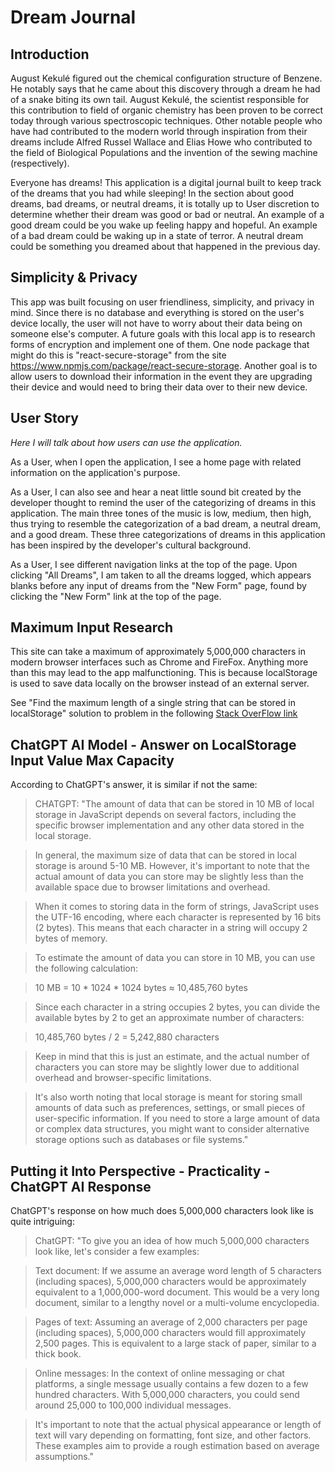 # Dream Journal #

## Introduction ##

August Kekulé figured out the chemical configuration structure of Benzene. He notably says that he came about this discovery through a dream he had of a snake biting its own tail. August Kekulé, the scientist responsible for this contribution to field of organic chemistry has been proven to be correct today through various spectroscopic techniques. Other notable people who have had contributed to the modern world through inspiration from their dreams include Alfred Russel Wallace and Elias Howe who contributed to the field of Biological Populations and the invention of the sewing machine (respectively).

<!-- Thank you James Lee for informing the developer about the invention of the sewing machine through a dream -->

Everyone has dreams! This application is a digital journal built to keep track of the dreams that you had while sleeping! In the section about good dreams, bad dreams, or neutral dreams, it is totally up to User discretion to determine whether their dream was good or bad or neutral. An example of a good dream could be you wake up feeling happy and hopeful. An example of a bad dream could be waking up in a state of terror. A neutral dream could be something you dreamed about that happened in the previous day.

## Simplicity & Privacy ##

This app was built focusing on user friendliness, simplicity, and privacy in mind. Since there is no database and everything is stored on the user's device locally, the user will not have to worry about their data being on someone else's computer. A future goals with this local app is to research forms of encryption and implement one of them. One node package that might do this is "react-secure-storage" from the site https://www.npmjs.com/package/react-secure-storage. Another goal is to allow users to download their information in the event they are upgrading their device and would need to bring their data over to their new device.

## User Story ##


*Here I will talk about how users can use the application.*

As a User, when I open the application, I see a home page with related information on the application's purpose. 

As a User, I can also see and hear a neat little sound bit created by the developer thought to remind the user of the categorizing of dreams in this application. The main three tones of the music is low, medium, then high, thus trying to resemble the categorization of a bad dream, a neutral dream, and a good dream. These three categorizations of dreams in this application has been inspired by the developer's cultural background.

As a User, I see different navigation links at the top of the page. Upon clicking "All Dreams", I am taken to all the dreams logged, which appears blanks before any input of dreams from the "New Form" page, found by clicking the "New Form" link at the top of the page.

## Maximum Input Research ##

This site can take a maximum of approximately 5,000,000 characters in modern browser interfaces such as Chrome and FireFox. Anything more than this may lead to the app malfunctioning. This is because localStorage is used to save data locally on the browser instead of an external server. 

See "Find the maximum length of a single string that can be stored in localStorage" solution to problem in the following  [Stack OverFlow link](https://stackoverflow.com/questions/2989284/what-is-the-max-size-of-localstorage-values)

## ChatGPT AI Model - Answer on LocalStorage Input Value Max Capacity ##

According to ChatGPT's answer, it is similar if not the same:

> CHATGPT: "The amount of data that can be stored in 10 MB of local storage in JavaScript depends on several factors, including the specific browser implementation and any other data stored in the local storage.

> In general, the maximum size of data that can be stored in local storage is around 5-10 MB. However, it's important to note that the actual amount of data you can store may be slightly less than the available space due to browser limitations and overhead.

> When it comes to storing data in the form of strings, JavaScript uses the UTF-16 encoding, where each character is represented by 16 bits (2 bytes). This means that each character in a string will occupy 2 bytes of memory.

> To estimate the amount of data you can store in 10 MB, you can use the following calculation:

> 10 MB = 10 * 1024 * 1024 bytes ≈ 10,485,760 bytes

> Since each character in a string occupies 2 bytes, you can divide the available bytes by 2 to get an approximate number of characters:

> 10,485,760 bytes / 2 = 5,242,880 characters

> Keep in mind that this is just an estimate, and the actual number of characters you can store may be slightly lower due to additional overhead and browser-specific limitations.

> It's also worth noting that local storage is meant for storing small amounts of data such as preferences, settings, or small pieces of user-specific information. If you need to store a large amount of data or complex data structures, you might want to consider alternative storage options such as databases or file systems."

## Putting it Into Perspective - Practicality - ChatGPT AI Response ##

ChatGPT's response on how much does 5,000,000 characters look like is quite intriguing:

> ChatGPT: "To give you an idea of how much 5,000,000 characters look like, let's consider a few examples:

> Text document: If we assume an average word length of 5 characters (including spaces), 5,000,000 characters would be approximately equivalent to a 1,000,000-word document. This would be a very long document, similar to a lengthy novel or a multi-volume encyclopedia.

> Pages of text: Assuming an average of 2,000 characters per page (including spaces), 5,000,000 characters would fill approximately 2,500 pages. This is equivalent to a large stack of paper, similar to a thick book.

> Online messages: In the context of online messaging or chat platforms, a single message usually contains a few dozen to a few hundred characters. With 5,000,000 characters, you could send around 25,000 to 100,000 individual messages.

> It's important to note that the actual physical appearance or length of text will vary depending on formatting, font size, and other factors. These examples aim to provide a rough estimation based on average assumptions."